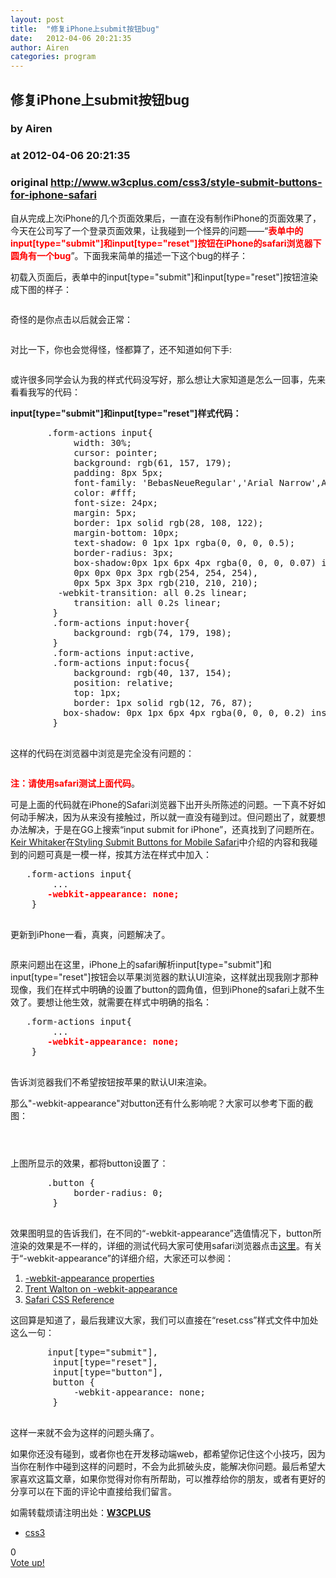 ```yaml
---
layout: post
title:  "修复iPhone上submit按钮bug"
date:   2012-04-06 20:21:35
author: Airen
categories: program
---
```


## 修复iPhone上submit按钮bug
### by Airen
### at 2012-04-06 20:21:35
### original <http://www.w3cplus.com/css3/style-submit-buttons-for-iphone-safari>

<div><div><div><p>自从完成上次iPhone的几个页面效果后，一直在没有制作iPhone的页面效果了，今天在公司写了一个登录页面效果，让我碰到一个怪异的问题——“<strong style="color:red">表单中的input[type="submit"]和input[type="reset"]按钮在iPhone的safari浏览器下圆角有一个bug</strong>”。下面我来简单的描述一下这个bug的样子：</p>
<p>初载入页面后，表单中的input[type="submit"]和input[type="reset"]按钮渲染成下图的样子：</p>
<p><img alt="" src="http://www.w3cplus.com/sites/default/files/201202/mobile-safari-submit-button-1.jpg"></p>
<p>奇怪的是你点击以后就会正常：</p>
<p><img alt="" src="http://www.w3cplus.com/sites/default/files/201202/mobile-safari-submit-button-2.jpg"></p>
<p>对比一下，你也会觉得怪，怪都算了，还不知道如何下手:</p>
<p><img alt="" src="http://www.w3cplus.com/sites/default/files/201202/mobile-safari-submit-button-3.jpg"></p>
<p>或许很多同学会认为我的样式代码没写好，那么想让大家知道是怎么一回事，先来看看我写的代码：</p>
<p><strong>input[type="submit"]和input[type="reset"]样式代码：</strong></p>
<pre>		.form-actions input{
			width: 30%;
			cursor: pointer;	
			background: rgb(61, 157, 179);
			padding: 8px 5px;
			font-family: 'BebasNeueRegular','Arial Narrow',Arial,sans-serif;
			color: #fff;
			font-size: 24px;	
			margin: 5px;
			border: 1px solid rgb(28, 108, 122);	
			margin-bottom: 10px;	
			text-shadow: 0 1px 1px rgba(0, 0, 0, 0.5);
			border-radius: 3px;	
			box-shadow:0px 1px 6px 4px rgba(0, 0, 0, 0.07) inset,
	        0px 0px 0px 3px rgb(254, 254, 254),
	        0px 5px 3px 3px rgb(210, 210, 210);
		 -webkit-transition: all 0.2s linear;
	        transition: all 0.2s linear;
		}
		.form-actions input:hover{
			background: rgb(74, 179, 198);
		}
		.form-actions input:active,
		.form-actions input:focus{
			background: rgb(40, 137, 154);
			position: relative;
			top: 1px;
			border: 1px solid rgb(12, 76, 87);	
		  box-shadow: 0px 1px 6px 4px rgba(0, 0, 0, 0.2) inset;
		}
	</pre><p>这样的代码在浏览器中浏览是完全没有问题的：</p>
<p><img alt="" src="http://www.w3cplus.com/sites/default/files/201202/mobile-safari-submit-button-4.jpg"></p>
<p><strong style="color:red">注：请使用safari测试上面代码</strong>。</p>
<p>可是上面的代码就在iPhone的Safari浏览器下出开头所陈述的问题。一下真不好如何动手解决，因为从来没有接触过，所以就一直没有碰到过。但问题出了，就要想办法解决，于是在GG上搜索“input submit for iPhone”，还真找到了问题所在。<a href="http://thinkvitamin.com/author/keir-whitaker/" rel="author" title="Posts by Keir Whitaker">Keir Whitaker</a>在<a href="http://thinkvitamin.com/design/styling-submit-buttons-for-mobile-safari/">Styling Submit Buttons for Mobile Safari</a>中介绍的内容和我碰到的问题可真是一模一样，按其方法在样式中加入：</p>
<pre>	.form-actions input{
		...	
	  <strong style="color:red"> -webkit-appearance: none;</strong>     
	}
	</pre><p>更新到iPhone一看，真爽，问题解决了。</p>
<p><img alt="" src="http://www.w3cplus.com/sites/default/files/201202/mobile-safari-submit-button-5.jpg"></p>
<p>原来问题出在这里，iPhone上的safari解析input[type="submit"]和input[type="reset"]按钮会以苹果浏览器的默认UI渲染，这样就出现我刚才那种现像，我们在样式中明确的设置了button的圆角值，但到iPhone的safari上就不生效了。要想让他生效，就需要在样式中明确的指名：</p>
<pre>	.form-actions input{
		...	
	  <strong style="color:red"> -webkit-appearance: none;</strong>     
	}
	</pre><p>告诉浏览器我们不希望按钮按苹果的默认UI来渲染。</p>
<p>那么"-webkit-appearance"对button还有什么影响呢？大家可以参考下面的截图：</p>
<p><img alt="" src="http://www.w3cplus.com/sites/default/files/201202/mobile-safari-submit-button-6.jpg"></p>
<p><img alt="" src="http://www.w3cplus.com/sites/default/files/201202/mobile-safari-submit-button-7.jpg"></p>
<p><img alt="" src="http://www.w3cplus.com/sites/default/files/201202/mobile-safari-submit-button-8.jpg"></p>
<p>上图所显示的效果，都将button设置了：</p>
<pre>		.button {
			border-radius: 0;
		}
	</pre><p>效果图明显的告诉我们，在不同的“-webkit-appearance”选值情况下，button所渲染的效果是不一样的，详细的测试代码大家可使用safari浏览器点击<a href="http://www.deleri.com/test.html">这里</a>。有关于“-webkit-appearance”的详细介绍，大家还可以参阅：</p>
<ol><li><a href="http://css-infos.net/property/-webkit-appearance">-webkit-appearance properties</a></li>
<li><a href="http://trentwalton.com/2010/07/14/css-webkit-appearance/">Trent Walton on -webkit-appearance</a></li>
<li><a href="http://developer.apple.com/safari/library/documentation/AppleApplications/Reference/SafariCSSRef/Articles/StandardCSSProperties.html#//apple_ref/doc/uid/TP30001266-_webkit_appearance">Safari CSS Reference</a></li>
</ol><p>这回算是知道了，最后我建议大家，我们可以直接在“reset.css”样式文件中加处这么一句：</p>
<pre>		input[type="submit"],
		input[type="reset"],
		input[type="button"],
		button {
			-webkit-appearance: none;
		}
	</pre><p>这样一来就不会为这样的问题头痛了。</p>
<p>如果你还没有碰到，或者你也在开发移动端web，都希望你记住这个小技巧，因为当你在制作中碰到这样的问题时，不会为此抓破头皮，能解决你问题。最后希望大家喜欢这篇文章，如果你觉得对你有所帮助，可以推荐给你的朋友，或者有更好的分享可以在下面的评论中直接给我们留言。</p>
<p>如需转载烦请注明出处：<strong><a href="http://www.w3cplus.com">W3CPLUS</a></strong></p>
</div></div></div><div><ul><li><a href="http://www.w3cplus.com/blogclassify/11.html">css3</a></li></ul></div><div><div><div><div>
      <div>0</div>
                  <a href="http://www.w3cplus.com/vote/node/271/1/vote/alternate/8LwZzeBL0RKo-k2Vp9aTkSO1GcxQsEDDeQGlMjyb22M/nojs" rel="nofollow">
                <div title="Vote up!"></div>
          <div>Vote up!</div>
              </a>
                </div>
</div></div></div><img src="http://www1.feedsky.com/t1/654894287/W3CPlus/feedsky/s.gif?r=http://www.w3cplus.com/css3/style-submit-buttons-for-iphone-safari" border="0" height="0" width="0">